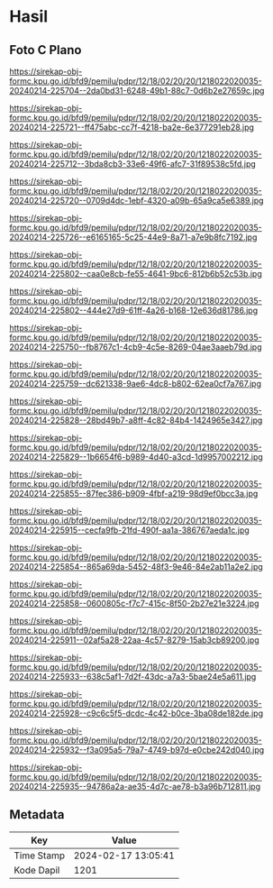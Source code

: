 # Hasil

## Foto C Plano

https://sirekap-obj-formc.kpu.go.id/bfd9/pemilu/pdpr/12/18/02/20/20/1218022020035-20240214-225704--2da0bd31-6248-49b1-88c7-0d6b2e27659c.jpg

https://sirekap-obj-formc.kpu.go.id/bfd9/pemilu/pdpr/12/18/02/20/20/1218022020035-20240214-225721--ff475abc-cc7f-4218-ba2e-6e377291eb28.jpg

https://sirekap-obj-formc.kpu.go.id/bfd9/pemilu/pdpr/12/18/02/20/20/1218022020035-20240214-225712--3bda8cb3-33e6-49f6-afc7-31f89538c5fd.jpg

https://sirekap-obj-formc.kpu.go.id/bfd9/pemilu/pdpr/12/18/02/20/20/1218022020035-20240214-225720--0709d4dc-1ebf-4320-a09b-65a9ca5e6389.jpg

https://sirekap-obj-formc.kpu.go.id/bfd9/pemilu/pdpr/12/18/02/20/20/1218022020035-20240214-225726--e6165165-5c25-44e9-8a71-a7e9b8fc7192.jpg

https://sirekap-obj-formc.kpu.go.id/bfd9/pemilu/pdpr/12/18/02/20/20/1218022020035-20240214-225802--caa0e8cb-fe55-4641-9bc6-812b6b52c53b.jpg

https://sirekap-obj-formc.kpu.go.id/bfd9/pemilu/pdpr/12/18/02/20/20/1218022020035-20240214-225802--444e27d9-61ff-4a26-b168-12e636d81786.jpg

https://sirekap-obj-formc.kpu.go.id/bfd9/pemilu/pdpr/12/18/02/20/20/1218022020035-20240214-225750--fb8767c1-4cb9-4c5e-8269-04ae3aaeb79d.jpg

https://sirekap-obj-formc.kpu.go.id/bfd9/pemilu/pdpr/12/18/02/20/20/1218022020035-20240214-225759--dc621338-9ae6-4dc8-b802-62ea0cf7a767.jpg

https://sirekap-obj-formc.kpu.go.id/bfd9/pemilu/pdpr/12/18/02/20/20/1218022020035-20240214-225828--28bd49b7-a8ff-4c82-84b4-1424965e3427.jpg

https://sirekap-obj-formc.kpu.go.id/bfd9/pemilu/pdpr/12/18/02/20/20/1218022020035-20240214-225829--1b6654f6-b989-4d40-a3cd-1d9957002212.jpg

https://sirekap-obj-formc.kpu.go.id/bfd9/pemilu/pdpr/12/18/02/20/20/1218022020035-20240214-225855--87fec386-b909-4fbf-a219-98d9ef0bcc3a.jpg

https://sirekap-obj-formc.kpu.go.id/bfd9/pemilu/pdpr/12/18/02/20/20/1218022020035-20240214-225915--cecfa9fb-21fd-490f-aa1a-386767aeda1c.jpg

https://sirekap-obj-formc.kpu.go.id/bfd9/pemilu/pdpr/12/18/02/20/20/1218022020035-20240214-225854--865a69da-5452-48f3-9e46-84e2ab11a2e2.jpg

https://sirekap-obj-formc.kpu.go.id/bfd9/pemilu/pdpr/12/18/02/20/20/1218022020035-20240214-225858--0600805c-f7c7-415c-8f50-2b27e21e3224.jpg

https://sirekap-obj-formc.kpu.go.id/bfd9/pemilu/pdpr/12/18/02/20/20/1218022020035-20240214-225911--02af5a28-22aa-4c57-8279-15ab3cb89200.jpg

https://sirekap-obj-formc.kpu.go.id/bfd9/pemilu/pdpr/12/18/02/20/20/1218022020035-20240214-225933--638c5af1-7d2f-43dc-a7a3-5bae24e5a611.jpg

https://sirekap-obj-formc.kpu.go.id/bfd9/pemilu/pdpr/12/18/02/20/20/1218022020035-20240214-225928--c9c6c5f5-dcdc-4c42-b0ce-3ba08de182de.jpg

https://sirekap-obj-formc.kpu.go.id/bfd9/pemilu/pdpr/12/18/02/20/20/1218022020035-20240214-225932--f3a095a5-79a7-4749-b97d-e0cbe242d040.jpg

https://sirekap-obj-formc.kpu.go.id/bfd9/pemilu/pdpr/12/18/02/20/20/1218022020035-20240214-225935--94786a2a-ae35-4d7c-ae78-b3a96b712811.jpg


## Metadata

| Key        | Value               |
| ---------- | ------------------- |
| Time Stamp | 2024-02-17 13:05:41 |
| Kode Dapil | 1201                |



